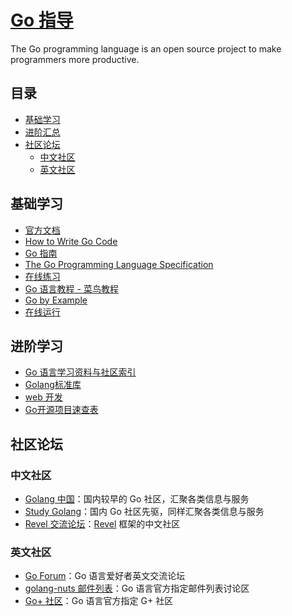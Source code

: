 # [Go 指导](https://openset.github.io/Go/)
The Go programming language is an open source project to make programmers more productive.

## 目录
  - [基础学习](#基础学习)
  - [进阶汇总](#进阶汇总)
  - [社区论坛](#社区论坛)
    - [中文社区](#中文社区)
    - [英文社区](#英文社区)

## 基础学习
  - [官方文档](https://golang.org/doc/)
  - [How to Write Go Code](https://golang.org/doc/code.html)
  - [Go 指南](https://tour.go-zh.org/list)
  - [The Go Programming Language Specification](https://golang.org/ref/spec)
  - [在线练习](https://tour.go-zh.org/welcome/1)
  - [Go 语言教程 - 菜鸟教程](http://www.runoob.com/go/go-tutorial.html)
  - [Go by Example](https://gobyexample.com/)
  - [在线运行](https://play.golang.org/)

## 进阶学习
  - [Go 语言学习资料与社区索引](https://github.com/Unknwon/go-study-index)
  - [Golang标准库](https://github.com/polaris1119/The-Golang-Standard-Library-by-Example)
  - [web 开发](https://github.com/astaxie/build-web-application-with-golang/blob/master/zh/preface.md)
  - [Go开源项目速查表](http://www.ctolib.com/cheatsheets-go-project.html)

## 社区论坛

### 中文社区
  - [Golang 中国](http://www.golangtc.com/)：国内较早的 Go 社区，汇聚各类信息与服务
  - [Study Golang](http://studygolang.com/)：国内 Go 社区先驱，同样汇聚各类信息与服务
  - [Revel 交流论坛](http://gorevel.cn/)：[Revel](https://github.com/revel/revel) 框架的中文社区

### 英文社区
  - [Go Forum](https://forum.golangbridge.org/)：Go 语言爱好者英文交流论坛
  - [golang-nuts 邮件列表](https://groups.google.com/forum/#!forum/golang-nuts)：Go 语言官方指定邮件列表讨论区
  - [Go+ 社区](https://plus.google.com/u/0/communities/114112804251407510571)：Go 语言官方指定 G+ 社区

